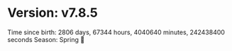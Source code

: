 # Version: v7.8.5
Time since birth: 2806 days, 67344 hours, 4040640 minutes, 242438400 seconds
Season: Spring 🌸
